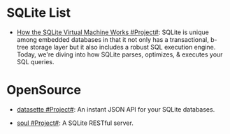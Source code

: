 # SQLite List

- [How the SQLite Virtual Machine Works #Project#](https://fly.io/blog/sqlite-virtual-machine/): SQLite is unique among embedded databases in that it not only has a transactional, b-tree storage layer but it also includes a robust SQL execution engine. Today, we're diving into how SQLite parses, optimizes, & executes your SQL queries.

# OpenSource

- [datasette #Project#](https://github.com/simonw/datasette): An instant JSON API for your SQLite databases.

- [soul #Project#](https://github.com/thevahidal/soul): A SQLite RESTful server.
